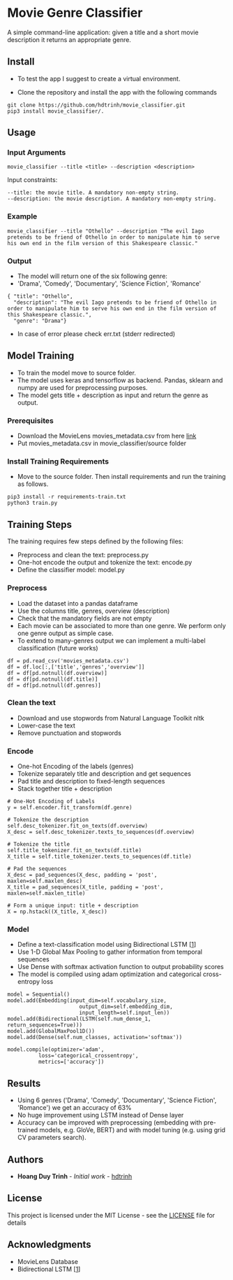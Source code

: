 # Movie Genre Classifier

A simple command-line application: given a title and a short movie description it returns an appropriate genre. 


## Install

- To test the app I suggest to create a virtual environment. 

- Clone the repository and install the app with the following commands

```
git clone https://github.com/hdtrinh/movie_classifier.git
pip3 install movie_classifier/.
```
## Usage

### Input Arguments

```
movie_classifier --title <title> --description <description>
```

Input constraints:

```
--title: the movie title. A mandatory non-empty string.
--description: the movie description. A mandatory non-empty string.
```

###  Example

```
movie_classifier --title "Othello" --description "The evil Iago pretends to be friend of Othello in order to manipulate him to serve his own end in the film version of this Shakespeare classic."
```

### Output

- The model will return one of the six following genre:
- 'Drama', 'Comedy', 'Documentary', 'Science Fiction', 'Romance'

```
{ "title": "Othello", 
  "description": "The evil Iago pretends to be friend of Othello in order to manipulate him to serve his own end in the film version of this Shakespeare classic.", 
  "genre": "Drama"}
```
- In case of error please check err.txt (stderr redirected)

## Model Training

- To train the model move to source folder.
- The model uses keras and tensorflow as backend. Pandas, sklearn and numpy are used for preprocessing purposes. 
- The model gets title + description as input and return the genre as output. 


### Prerequisites

- Download the MovieLens movies_metadata.csv from here [link](https://www.kaggle.com/rounakbanik/the-movies-dataset/version/7#movies_metadata.csv)
- Put movies_metadata.csv in movie_classifier/source folder 

### Install Training Requirements

- Move to the source folder. Then install requirements and run the training as follows. 
```
pip3 install -r requirements-train.txt
python3 train.py
```

## Training Steps
The training requires few steps defined by the following files:
- Preprocess and clean the text: preprocess.py
- One-hot encode the output and tokenize the text: encode.py
- Define the classifier model: model.py

### Preprocess

- Load the dataset into a pandas dataframe
- Use the columns title, genres, overview (description)
- Check that the mandatory fields are not empty
- Each movie can be associated to more than one genre. We perform only one genre output as simple case.
- To extend to many-genres output we can implement a multi-label classification (future works)

```
df = pd.read_csv('movies_metadata.csv')
df = df.loc[:,['title','genres','overview']]
df = df[pd.notnull(df.overview)]
df = df[pd.notnull(df.title)]
df = df[pd.notnull(df.genres)]
```

### Clean the text
- Download and use stopwords from Natural Language Toolkit nltk
- Lower-case the text
- Remove punctuation and stopwords

### Encode

- One-hot Encoding of the labels (genres)
- Tokenize separately title and description and get sequences
- Pad title and description to fixed-length sequences
- Stack together title + description

```
# One-Hot Encoding of Labels
y = self.encoder.fit_transform(df.genre)

# Tokenize the description
self.desc_tokenizer.fit_on_texts(df.overview)
X_desc = self.desc_tokenizer.texts_to_sequences(df.overview)

# Tokenize the title
self.title_tokenizer.fit_on_texts(df.title)
X_title = self.title_tokenizer.texts_to_sequences(df.title)

# Pad the sequences
X_desc = pad_sequences(X_desc, padding = 'post', maxlen=self.maxlen_desc)
X_title = pad_sequences(X_title, padding = 'post', maxlen=self.maxlen_title)

# Form a unique input: title + description
X = np.hstack((X_title, X_desc))
```

### Model 

- Define a text-classification model using Bidirectional LSTM  [[1](https://arxiv.org/pdf/1611.06639.pdf)]
- Use 1-D Global Max Pooling to gather information from temporal sequences
- Use Dense with softmax activation function to output probability scores
- The model is compiled using adam optimization and categorical cross-entropy loss
```
model = Sequential()
model.add(Embedding(input_dim=self.vocabulary_size, 
                       output_dim=self.embedding_dim, 
                       input_length=self.input_len))
model.add(Bidirectional(LSTM(self.num_dense_1, return_sequences=True)))
model.add(GlobalMaxPool1D())
model.add(Dense(self.num_classes, activation='softmax'))

model.compile(optimizer='adam',
          loss='categorical_crossentropy',
          metrics=['accuracy'])
```

## Results
- Using 6 genres ('Drama', 'Comedy', 'Documentary', 'Science Fiction', 'Romance') we get an accuracy of 63%
- No huge improvement using LSTM instead of Dense layer
- Accuracy can be improved with preprocessing (embedding with pre-trained models, e.g. GloVe, BERT) and with model tuning (e.g. using grid CV parameters search).

## Authors

* **Hoang Duy Trinh** - *Initial work* - [hdtrinh](https://github.com/hdtrinh)

## License

This project is licensed under the MIT License - see the [LICENSE](LICENSE) file for details

## Acknowledgments

* MovieLens Database
* Bidirectional LSTM [[1](https://arxiv.org/pdf/1611.06639.pdf)]



